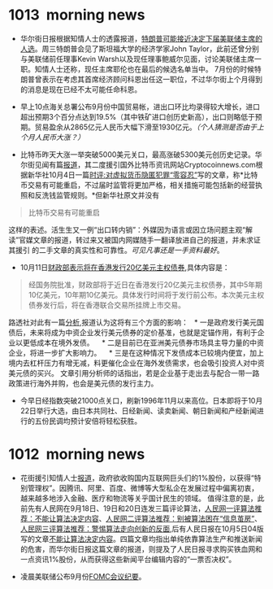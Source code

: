# 1013  morning news
* 华尔街日报根据知情人士的透露报道，[特朗普可能接近决定下届美联储主席的人选](https://www.wsj.com/articles/trump-interviews-stanford-economist-john-taylor-for-fed-chairman-job-1507837584)。周三特朗普会见了斯坦福大学的经济学家John Taylor，此前还曾分别与美联储前任理事Kevin Warsh以及现任理事鲍威尔见面，讨论美联储主席一职。知情人士还称，现任主席耶伦也在最后的候选名单当中。
7月份的时候特朗普曾表示在考虑其首席经济顾问科恩出任这一职位，不过华尔街上个月得到的消息是现在已经不太可能任命科恩。

* 早上10点海关总署公布9月份中国贸易帐，进出口环比均录得较大增长，进口超出预期3个百分点达到19.5%（其中铁矿进口创历史新高），出口则略低于预期。贸易盈余从2865亿元人民币大幅下滑至1930亿元。*（个人猜测是否由于上个月人民币大涨？）*

* 比特币昨天大涨一举突破5000美元关口，最高涨破5300美元创历史记录。华尔街见闻有篇[报道](https://wallstreetcn.com/articles/3034645)，其二度援引国外比特币资讯网站Cryptocoinnews.com根据新华社10月4日一篇[时评:对虚拟货币隐匿犯罪“零容忍”](http://news.xinhuanet.com/2017-10/04/c_1121762259.htm)写的文章，称*比特币交易有可能重启，不过届时监管将更加严格，相关措施可能包括新的经营执照和反洗钱监管规则。*但新华社原文并没有

>比特币交易有可能重启

  这样的表述。活生生又一例“出口转内销”：外媒因为语言或因立场问题主观“解读”官媒文章的报道，转过来又被国内网媒随手一翻译放进自己的报道，并未求证其援引 的二手文章的真实性和可靠性。*可见凡事还是一手资料最好*。

* 10月11日[财政部表示将在香港发行20亿美元主权债券](http://www.mof.gov.cn/zhengwuxinxi/caizhengxinwen/201710/t20171011_2718412.htm),具体内容是：

>经国务院批准，财政部将于近日在香港发行20亿美元主权债券，其中5年期10亿美元，10年期10亿美元。具体发行时间将于发行前公布。本次美元主权债券发行后，将在香港联合交易所挂牌上市交易。

  路透社对此有一篇[分析](http://cn.reuters.com/article/china-dollar-denominated-bond-1013-frida-idCNKBS1CI047),报道认为这将有三个方面的影响：
    * 一是政府发行美元国债后，未来将成为中资企业发行美元债券的定价基准，也就是定锚作用，有利于企业以更低成本在境外发债。
    * 二是目前已在亚洲美元债券市场具主导力量的中资企业，将进一步扩大影响力。
    * 三是在这种情况下发债成本已较境内便宜，加上境内去杠杆压力有增无减，料更催化企业在海外发债需求，也会吸引投资人对中资美元债的买兴。
文章引用分析师的话指出，若是企业基于走出去与配合一带一路政策进行海外并购，也会是美元债的发行主力。

* 今早日经指数突破21000点关口，刷新1996年11月以来高位。日本即将于10月22日举行大选，由日本共同社、日经新闻、读卖新闻、朝日新闻和产经新闻进行的五份民调均预计安倍将轻松获胜。
    

# 1012  morning news
* 花街援引知情人士[报道](https://www.wsj.com/articles/beijing-pushes-for-a-direct-hand-in-chinas-big-tech-firms-1507758314)，政府欲收购国内互联网巨头们的1%股份，以获得“特别管理权”。因腾讯、阿里、百度、微博等大型私企在发展过程中偏离初衷，越来越多地涉入金融、医疗和物流等关乎国计民生的领域。
值得注意的是，此前先有人民网在9月18日、19日和20日连发三篇评论算法，[人民网一评算法推荐：不能让算法决定内容](http://opinion.people.com.cn/n1/2017/0918/c1003-29540709.html)、[人民网二评算法推荐：别被算法困在“信息茧房”](http://opinion.people.com.cn/n1/2017/0919/c1003-29544724.html)、[人民网三评算法推荐：警惕算法走向创新的反面](http://opinion.people.com.cn/n1/2017/0920/c1003-29545718.html),后有人民日报在10月5日04版写的文章[不能让算法决定内容](http://paper.people.com.cn/rmrb/html/2017-10/05/nw.D110000renmrb_20171005_4-04.htm)。四篇文章均指出单纯依靠算法生产和推送新闻的危害，而华尔街日报这篇文章的报道，则提及了人民日报寻求购买铁血网和一点资讯1%股份，从而获得这些新闻平台编辑内容的“一票否决权”。

* 凌晨美联储公布9月份[FOMC会议纪要](https://www.federalreserve.gov/monetarypolicy/fomcminutes20170920.htm)。
